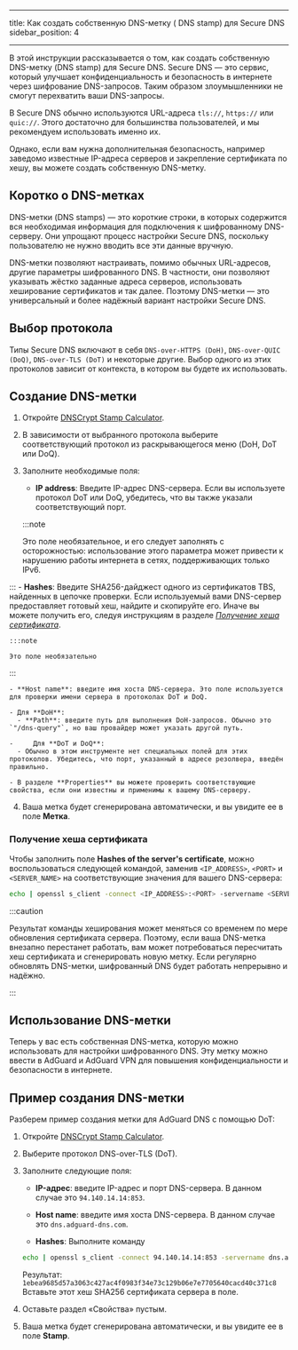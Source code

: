 - - -
title: Как создать собственную DNS-метку ( DNS stamp) для Secure DNS sidebar_position: 4
- - -

В этой инструкции рассказывается о том, как создать собственную DNS-метку (DNS stamp) для Secure DNS. Secure DNS — это сервис, который улучшает конфиденциальность и безопасность в интернете через шифрование DNS-запросов. Таким образом злоумышленники не смогут перехватить ваши DNS-запросы.

В Secure DNS обычно используются URL-адреса `tls://`, `https://` или `quic://`. Этого достаточно для большинства пользователей, и мы рекомендуем использовать именно их.

Однако, если вам нужна дополнительная безопасность, например заведомо известные IP-адреса серверов и закрепление сертификата по хешу, вы можете создать собственную DNS-метку.

## Коротко о DNS-метках

DNS-метки (DNS stamps) — это короткие строки, в которых содержится вся необходимая информация для подключения к шифрованному DNS-серверу. Они упрощают процесс настройки Secure DNS, поскольку пользователю не нужно вводить все эти данные вручную.

DNS-метки позволяют настраивать, помимо обычных URL-адресов, другие параметры шифрованного DNS. В частности, они позволяют указывать жёстко заданные адреса серверов, использовать хеширование сертификатов и так далее. Поэтому DNS-метки — это универсальный и более надёжный вариант настройки Secure DNS.

## Выбор протокола

Типы Secure DNS включают в себя `DNS-over-HTTPS (DoH)`, `DNS-over-QUIC (DoQ)`, `DNS-over-TLS (DoT)` и некоторые другие. Выбор одного из этих протоколов зависит от контекста, в котором вы будете их использовать.

## Создание DNS-метки

1. Откройте [DNSCrypt Stamp Calculator](https://dnscrypt.info/stamps/).

2. В зависимости от выбранного протокола выберите соответствующий протокол из раскрывающегося меню (DoH, DoT или DoQ).

3. Заполните необходимые поля:
    - **IP address**: Введите IP-адрес DNS-сервера. Если вы используете протокол DoT или DoQ, убедитесь, что вы также указали соответствующий порт.

    :::note

    Это поле необязательное, и его следует заполнять с осторожностью: использование этого параметра может привести к нарушению работы интернета в сетях, поддерживающих только IPv6.


:::
    - **Hashes**: Введите SHA256-дайджест одного из сертификатов TBS, найденных в цепочке проверки. Если используемый вами DNS-сервер предоставляет готовый хеш, найдите и скопируйте его. Иначе вы можете получить его, следуя инструкциям в разделе [*Получение хеша сертификата*](#obtaining-the-certificate-hash).

    :::note

    Это поле необязательно


:::

    - **Host name**: введите имя хоста DNS-сервера. Это поле используется для проверки имени сервера в протоколах DoT и DoQ.

    - Для **DoH**:
      - **Path**: введите путь для выполнения DoH-запросов. Обычно это `"/dns-query"`, но ваш провайдер может указать другой путь.

    -     Для **DoT и DoQ**:
      - Обычно в этом инструменте нет специальных полей для этих протоколов. Убедитесь, что порт, указанный в адресе резолвера, введён правильно.

    - В разделе **Properties** вы можете проверить соответствующие свойства, если они известны и применимы к вашему DNS-серверу.

4. Ваша метка будет сгенерирована автоматически, и вы увидите ее в поле **Метка**.

### Получение хеша сертификата

Чтобы заполнить поле **Hashes of the server's certificate**, можно воспользоваться следующей командой, заменив `<IP_ADDRESS>`, `<PORT>` и `<SERVER_NAME>` на соответствующие значения для вашего DNS-сервера:

```bash
echo | openssl s_client -connect <IP_ADDRESS>:<PORT> -servername <SERVER_NAME> 2>/dev/null | openssl x509 -outform der | openssl asn1parse -inform der -strparse 4 -noout -out - | openssl dgst -sha256
```

:::caution

Результат команды хеширования может меняться со временем по мере обновления сертификата сервера. Поэтому, если ваша DNS-метка внезапно перестанет работать, вам может потребоваться пересчитать хеш сертификата и сгенерировать новую метку. Если регулярно обновлять DNS-метки, шифрованный DNS будет работать непрерывно и надёжно.

:::

## Использование DNS-метки

Теперь у вас есть собственная DNS-метка, которую можно использовать для настройки шифрованного DNS. Эту метку можно ввести в AdGuard и AdGuard VPN для повышения конфиденциальности и безопасности в интернете.

## Пример создания DNS-метки

Разберем пример создания метки для AdGuard DNS с помощью DoT:

1. Откройте [DNSCrypt Stamp Calculator](https://dnscrypt.info/stamps/).

2. Выберите протокол DNS-over-TLS (DoT).

3. Заполните следующие поля:

    - **IP-адрес**: введите IP-адрес и порт DNS-сервера. В данном случае это `94.140.14.14:853`.

    - **Host name**: введите имя хоста DNS-сервера. В данном случае это `dns.adguard-dns.com`.

    - **Hashes**: Выполните команду

    ```bash
    echo | openssl s_client -connect 94.140.14.14:853 -servername dns.adguard-dns.com 2>/dev/null | openssl x509 -outform der | openssl asn1parse -inform der -strparse 4 -noout -out - | openssl dgst -sha256
    ```

    Результат: `1ebea9685d57a3063c427ac4f0983f34e73c129b06e7e7705640cacd40c371c8` Вставьте этот хеш SHA256 сертификата сервера в поле.

4. Оставьте раздел «Свойства» пустым.

5. Ваша метка будет сгенерирована автоматически, и вы увидите ее в поле **Stamp**.
